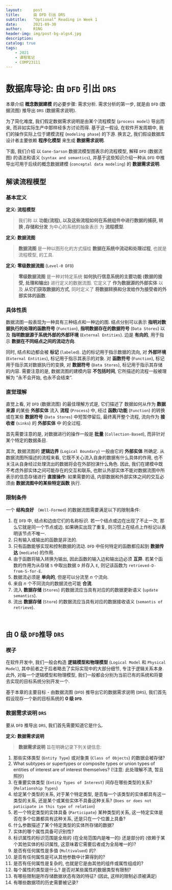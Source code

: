 ```yaml
---
layout:     post
title:      由 DFD 引出 DRS 
subtitle:   “Optional” Reading in Week 1
date:       2021-09-30
author:     R1NG
header-img: img/post-bg-algs4.jpg
description: 
catalog: true
tags:
    - 2021
    - 课程笔记
    - COMP23111
---
```


# 数据库导论: 由 `DFD` 引出 `DRS`

本章介绍 **概念数据建模** 的必要步骤: 需求分析. 需求分析的第一步, 就是由 `DFD` (数据流图) 推导出 `DRS` (数据需求说明).

为了简化难度, 我们假定数据需求说明是由某个流程模型 (`process model`) 导出而来, 而非如实际生产中那样经多方讨论而得. 基于这一假设, 在软件开发周期中, 我们的操作实际上位于建模流程 (`modeling phase`) 的下游. 换言之, 我们假设数据库设计者主要依赖 **程序化模型** 来生成 **数据需求说明**. 

下面, 我们介绍 以 `Gane-Sarson` 数据流模型图表示的流程模型, 解释 `DFD` (数据流图) 的语法和语义 (`syntax and semantics`), 并基于这些知识介绍一种从 `DFD` 中推导出可用于后续的概念数据建模 (`conceptal data modeling`)  的 **数据需求说明**. 


## 解读流程模型


### 基本定义

**定义: 流程模型**
> 我们称 以 **功能(流程), 以及这些流程如何在系统组件中进行数据的捕获, 转换 ,存储和分发** 为中心的系统的抽象表示 为 **流程模型**. 

**定义: 数据流图**
> **数据流图** 是一种以图形化的方式描绘 **数据在系统中流动和处理过程**, 也就是流程模型, 的工具. 

**定义: 零级数据流图** (`Level-0 DFD`)
> **零级数据流图** 是一种对特定系统 **如何执行信息系统的主要功能 (数据的接受, 处理和输出)** 进行定义的数据流图. 它定义了 **作为数据源的外部实体** 以及 **从它们获取数据的方式**, 同时定义了 **将数据转换和分发给作为接受者的外部实体的函数**. 

### 具体性质

数据流图一般表现为一种具有三种结点和一种边的图. 结点分别可以表示 **指明对数据执行的处理的函数符号** (`Function`), **指明数据存在的数据符号** (`Data Stores`) 以及 **指明数据源于系统外部的外部环境** (`External Entities`). 边是 **有向的**, 用于指示 **数据在不同结点之间的流动方向**. 

同时, 结点和边都会被 **标记** (`labeled`). 边的标记用于指示数据的流向, 对 **外部环境** (`External Entities`), 标记用于指示其表示的对象. 对 **函数符号** (`Function`), 标记用于指示其对数据执行的变换, 对 **数据符号** (`Data Stores`), 标记用于指示其存储的内容. 需要注意的是, 数据流图的建模内容 **不包括时间**, 它所描述的流程一般被理解为 “永不会开始, 也永不会结束”. 

### 直觉理解

直觉上看, 对 `DFD` (数据流图) 的最佳理解方式是, 它们描述了 数据如何从作为 **数据来源** 的某些 **外部实体** 流入 **流程** (`Process`) 中, 经过 **函数/功能** (`Function`) 的转换或在某些 **数据符号** (`Data Stores`) 中短暂停留后, 最终离开整个流程, 流向作为 **接收者** (`sinks`) 的 **外部实体** 中 的全过程. 

首先需要注意的是, 对数据进行的操作一般是 **批量** (`Collection-Based`), 而非针对某个特定的数据条目. 

其次, 数据流图的 **逻辑边界** (`Logical Boundary`) 一般由它的 **外部实体** 所确定. 从数据流图所描述的流程来看, 它既不关心流入自身的数据有什么具体的作用, 也不关注从自身经过处理流出的数据将会在外部扮演什么角色. 因此, 我们在建模中既不考虑外部实体之间可能存在的交互和联系, 也默认外部实体不能对数据流图中所表示的信息存储进行 **直接操作**: 如果需要的话, 内部数据和外部实体之间的交互必须由 **数据流图中的某些特定函数** 执行. 

### 限制条件

一个 **结构良好** （`Well-Formed`) 的数据流图需要满足以下的限制条件: 

1. 在 `DFD` 中, 结点和边由它们的名称标识. 若一个结点或边在出现了不止一次, 那么它就是同一个节点或边. 如果确实出现了重复, 则习惯上在结点上作标记以表明该节点不唯一.
2. 只有输入或输出的函数是非法的.
3. 只有函数能够实现和控制数据的流动. `DFD` 中任何特定的函数都应起到 **数据传达** (`mediate`) 的作用.
4. 由于函数将输入转换为输出, 因此函数的输入边和输出边必须 **互异**. 若某个函数的作用为从存储 `S` 中取出数据 `D` 并存入 `E`, 则记该函数为 `retrieved-D-from-S-for-E`. 
5. 数据流必须是 **单向的**, 但是可以分流至 $n$ 个流向.
6. 来自 $n$ 个不同流向的数据流也可能 **合流**.
7. 流入 **数据存储** (`Stores`) 的数据流应当具有对应的的数据更新语义 (`update semantics`). 
8. 流出 **数据存储** (`Store`) 的数据流应当具有对应的数据接收语义 (`semantis of retrieve`). 

<br>

## 由 $0$ 级 `DFD`推导 `DRS`

### 楔子

在软件开发中, 我们一般会构造 **逻辑模型和物理模型** (`Logical Model` 和 `Physical Model`), 其中前者之于后者略去了实际实现中的大部分细节, 专注于逻辑关系本身. 此外, 对每一个逻辑模型和物理模型, 我们一般都会分别为当前已有的系统和将要去实现的目标系统分别开发一个.

基于本章的主要目标 - 由数据流图 (`DFD`) 推导出它的数据需求说明 (`DRS`), 我们首先假设现存一个新的目标系统的 **$0$ 级 `DFD`**.

### 数据需求说明 `DRS`

要从 `DFD` 推导出 `DRS`, 我们首先需要知道它是什么.

**定义: 数据需求说明**
> **数据需求说明** 旨在明确记录下列关键信息:

1. 那些实体类型 (`Entity Type`) 或对象类 (`Class of Objects`) 的数据会被存储?
2. What subtypes or supertypes or composite types or union types of entities of interest are of
interest themselves? (!注意: 此处理解不清, 暂且照抄)
3. 在重要实体类型 (`Entity Types of Interest`) 间存在哪些类型的关系? (`Relationship Types`)
4. 给定某个类型的关系, 对于某个特定类型, 是否每一个该类型的实体都具有这一类型的关系, 还是某个或某些实体不具备这种关系? (`Does or does not paticipate in this type of relation`)
5. 若一个特定类型的实体具备 (`Participate`) 某种类型的关系, 这一特定实体是否在多个位置都具有这种关系, 还是只在一个位置上具备?
6. 什么参数描述了某个特定类型的实体所存储的数据?
7. 实体的哪个属性具备可识别性?
8. 标识属性的标识范围是全局的 (在全局范围内是唯一的) 还是部分的 (依赖于某个其他实体的标识属性, 这意味着它需要后者成为全局唯一的)?
9. 是否有任何属性是多值 (`Multivalued`) 的?
10. 是否有任何属性是可从其他参数中计算得到的?
11. 是否有任何属性是复杂的, 也就是它是由其他的组件或属性组成的?
12. 每个属性的类型是什么? 是否对某些属性的数据类型有限制?
13. 有哪些限制是所存储数据状态有效的特征? (因此, 这样的限制必须被满足)
14. 有哪些数据项的历史需要被记录?